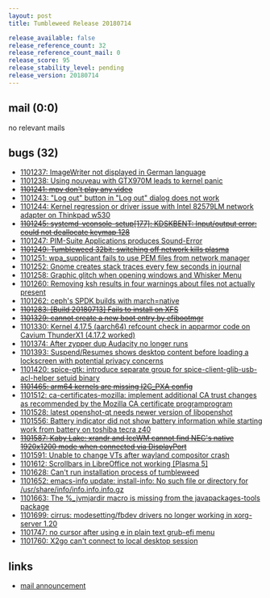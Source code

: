 ```yaml
---
layout: post
title: Tumbleweed Release 20180714

release_available: false
release_reference_count: 32
release_reference_count_mail: 0
release_score: 95
release_stability_level: pending
release_version: 20180714
---
```


## mail (0:0)

no relevant mails

## bugs (32)

<!--more-->

- [1101237: ImageWriter not displayed in German language](https://bugzilla.opensuse.org/show_bug.cgi?id=1101237)
- [1101238: Using nouveau with GTX970M leads to kernel panic](https://bugzilla.opensuse.org/show_bug.cgi?id=1101238)
- ~~[1101241: mpv don't play any video](https://bugzilla.opensuse.org/show_bug.cgi?id=1101241)~~
- [1101243: "Log out" button in "Log out" dialog does not work](https://bugzilla.opensuse.org/show_bug.cgi?id=1101243)
- [1101244: Kernel regression or driver issue with Intel 82579LM network adapter on Thinkpad w530](https://bugzilla.opensuse.org/show_bug.cgi?id=1101244)
- ~~[1101245: systemd-vconsole-setup\[177\]: KDSKBENT: Input/output error: could not deallocate keymap 128](https://bugzilla.opensuse.org/show_bug.cgi?id=1101245)~~
- [1101247: PIM-Suite Applications produces Sound-Error](https://bugzilla.opensuse.org/show_bug.cgi?id=1101247)
- ~~[1101249: Tumbleweed 32bit: switching off network kills plasma](https://bugzilla.opensuse.org/show_bug.cgi?id=1101249)~~
- [1101251: wpa_supplicant fails to use PEM files from network manager](https://bugzilla.opensuse.org/show_bug.cgi?id=1101251)
- [1101252: Gnome creates stack traces every few seconds in journal](https://bugzilla.opensuse.org/show_bug.cgi?id=1101252)
- [1101258: Graphic glitch when opening windows and Whisker Menu](https://bugzilla.opensuse.org/show_bug.cgi?id=1101258)
- [1101260: Removing ksh results in four warnings about files not actually present](https://bugzilla.opensuse.org/show_bug.cgi?id=1101260)
- [1101262: ceph's SPDK builds with march=native](https://bugzilla.opensuse.org/show_bug.cgi?id=1101262)
- ~~[1101283: \[Build 20180713\] Fails to install on XFS](https://bugzilla.opensuse.org/show_bug.cgi?id=1101283)~~
- ~~[1101329: cannot create a new boot entry by efibootmgr](https://bugzilla.opensuse.org/show_bug.cgi?id=1101329)~~
- [1101330: Kernel 4.17.5 (aarch64) refcount check in apparmor code on Cavium ThunderX1 (4.17.2 worked)](https://bugzilla.opensuse.org/show_bug.cgi?id=1101330)
- [1101374: After zypper dup Audacity no longer runs](https://bugzilla.opensuse.org/show_bug.cgi?id=1101374)
- [1101393: Suspend/Resumes shows desktop content before loading a lockscreen with potential privacy concerns](https://bugzilla.opensuse.org/show_bug.cgi?id=1101393)
- [1101420: spice-gtk: introduce separate group for spice-client-glib-usb-acl-helper setuid binary](https://bugzilla.opensuse.org/show_bug.cgi?id=1101420)
- ~~[1101465: arm64 kernels are missing I2C_PXA config](https://bugzilla.opensuse.org/show_bug.cgi?id=1101465)~~
- [1101512: ca-certificates-mozilla: implement additional CA trust changes as recommended by the Mozilla CA certificate programprogram](https://bugzilla.opensuse.org/show_bug.cgi?id=1101512)
- [1101528: latest openshot-qt needs newer version of libopenshot](https://bugzilla.opensuse.org/show_bug.cgi?id=1101528)
- [1101556: Battery indicator did not show battery information while starting work from battery on toshiba tecra z40](https://bugzilla.opensuse.org/show_bug.cgi?id=1101556)
- ~~[1101587: Kaby Lake: xrandr and IceWM cannot find NEC's native 1920x1200 mode when connected via DisplayPort](https://bugzilla.opensuse.org/show_bug.cgi?id=1101587)~~
- [1101591: Unable to change VTs after wayland compositor crash](https://bugzilla.opensuse.org/show_bug.cgi?id=1101591)
- [1101612: Scrollbars in LibreOffice not working \[Plasma 5\]](https://bugzilla.opensuse.org/show_bug.cgi?id=1101612)
- [1101628: Can't run installation process of tumbleweed](https://bugzilla.opensuse.org/show_bug.cgi?id=1101628)
- [1101652: emacs-info update: install-info: No such file or directory for /usr/share/info/info.info.info.gz](https://bugzilla.opensuse.org/show_bug.cgi?id=1101652)
- [1101663: The %_jvmjardir macro is missing from the javapackages-tools package](https://bugzilla.opensuse.org/show_bug.cgi?id=1101663)
- [1101699: cirrus: modesetting/fbdev drivers no longer working in xorg-server 1.20](https://bugzilla.opensuse.org/show_bug.cgi?id=1101699)
- [1101747: no cursor after using e in plain text grub-efi menu](https://bugzilla.opensuse.org/show_bug.cgi?id=1101747)
- [1101760: X2go can't connect to local desktop session](https://bugzilla.opensuse.org/show_bug.cgi?id=1101760)



## links

- [mail announcement](https://lists.opensuse.org/opensuse-factory/2018-07/msg00139.html)
